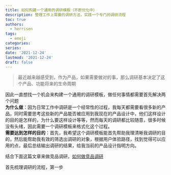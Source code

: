 ```yaml
---
title: 如何构建一个通用的调研模板（不断优化中）
description: 整理工作上需要的调研方法，实践一个专门的调研流程
toc: true
authors:
  - herrisen
tags:
  - emoji
categories:
series:
date: '2021-12-24'
lastmod: '2021-12-24'
draft: false
---
```


>最近越来越感受到，作为产品，如果需要做对的事，那么调研基本决定了这个产品、功能将来的生命周期

因此一直想找一个机会来构建一个通用的调研模板，做任何事情都需要首先解决两个问题
<br/>
**为什么做**：因为日常工作中调研是一个经常性的过程，我每天都需要看很多新的产品，同时需要思考这些新的产品能否被应用到我现在的产品设计中，他们这样设计的目的是怎样的，为什么要这样设计等等，然而每天的调研都比较随意，很多时候没有头绪，因此需要一个调研模板来格式化这个过程。
<br/>
**需要达到怎样的目的**：首先，我希望这个调研模板能首先帮助我理清晰我调研的目的，然后能帮助我有效的筛选出调研的对象，根据用户体验路径，找到觉得可以应用的点，最后总结输出调研的结果，给我当前的产品设计指明方向。

结合下面这篇文章来做竞品调研，[如何做竞品调研](https://www.yuque.com/babykoala/cola/ts4q6w)

首先梳理调研的流程，第一步





